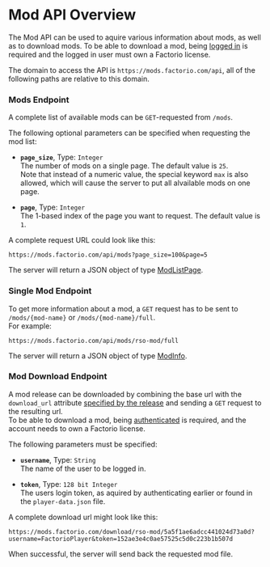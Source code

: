 # Mod API Overview

The Mod API can be used to aquire various information about mods, as well as to download mods.
To be able to download a mod, being [logged in](../auth-api/#login-endpoint) is required and the
logged in user must own a Factorio license.

The domain to access the API is `https://mods.factorio.com/api`, all of the following paths are
relative to this domain.

### Mods Endpoint

A complete list of available mods can be `GET`-requested from `/mods`.

The following optional parameters can be specified when requesting the mod list:

* **`page_size`**, Type: `Integer`  
The number of mods on a single page. The default value is `25`.  
Note that instead of a numeric value, the special keyword `max` is also allowed,
which will cause the server to put all alvailable mods on one page.

* **`page`**, Type: `Integer`  
The 1-based index of the page you want to request. The default value is `1`.

<!--
Is this still available? Getting no results when trying.

* **`namelist`**, Type: `String[]`  
A list of keywords to filter the results by.

Kind of, try this: https://mods.factorio.com/api/mods?namelist=boblibrary.
It seems very similar to https://mods.factorio.com/api/mods/boblibrary.
I haven't figured out how to send an array though...
This doesn't really work:
https://mods.factorio.com/api/mods?namelist=boblibrary,boblogistics

I don't really see the point if you can't send an array honestly...
-->

A complete request URL could look like this:  
```
https://mods.factorio.com/api/mods?page_size=100&page=5
```

The server will return a JSON object of type [ModListPage](modlistpage.md).

### Single Mod Endpoint
 
To get more information about a mod, a `GET` request has to be sent to `/mods/{mod-name}` or `/mods/{mod-name}/full`.  
For example:  
```
https://mods.factorio.com/api/mods/rso-mod/full
```

The server will return a JSON object of type [ModInfo](modinfo.md).

### Mod Download Endpoint

A mod release can be downloaded by combining the base url with the `download_url` attribute
[specified by the release](modrelease.md) and sending a `GET` request to the resulting url.  
To be able to download a mod, being [authenticated](../auth-api) is required, and the account needs to own a Factorio license.

The following parameters must be specified:

* **`username`**, Type: `String`  
The name of the user to be logged in.

* **`token`**, Type: `128 bit Integer`  
The users login token, as aquired by authenticating earlier or found in the `player-data.json` file.

A complete download url might look like this:  
```
https://mods.factorio.com/download/rso-mod/5a5f1ae6adcc441024d73a0d?username=FactorioPlayer&token=152ae3e4c0ae57525c5d0c223b1b507d 
```

When successful, the server will send back the requested mod file.